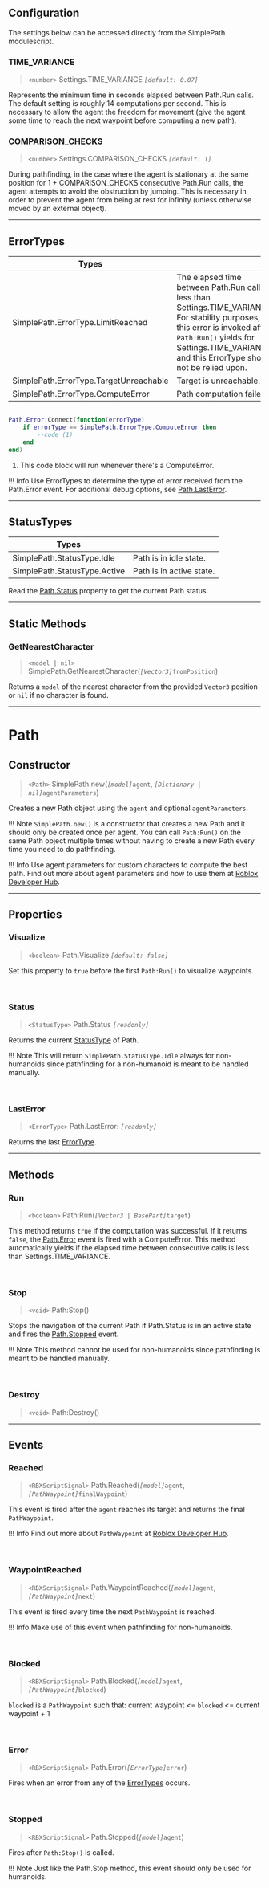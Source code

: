 ## Configuration

The settings below can be accessed directly from the SimplePath modulescript.

### TIME_VARIANCE
>`<number>` Settings.TIME_VARIANCE *`[default: 0.07]`*

Represents the minimum time in seconds elapsed between Path.Run calls. The default setting is roughly 14 computations per second. This is necessary to allow the agent the freedom for movement (give the agent some time to reach the next waypoint before computing a new path).

### COMPARISON_CHECKS
>`<number>` Settings.COMPARISON_CHECKS *`[default: 1]`*

During pathfinding, in the case where the agent is stationary at the same position for 1 + COMPARISON_CHECKS consecutive Path.Run calls, the agent attempts to avoid the obstruction by jumping. This is necessary in order to prevent the agent from being at rest for infinity (unless otherwise moved by an external object).

<hr>

## ErrorTypes

|Types| |
|-|-|
|SimplePath.ErrorType.LimitReached|The elapsed time between Path.Run calls is less than Settings.TIME_VARIANCE. For stability purposes, this error is invoked after `Path:Run()` yields for Settings.TIME_VARIANCE and this ErrorType should not be relied upon.|
|SimplePath.ErrorType.TargetUnreachable|Target is unreachable.|
|SimplePath.ErrorType.ComputeError|Path computation failed.|

```lua linenums="1" title="Example"

Path.Error:Connect(function(errorType)
	if errorType == SimplePath.ErrorType.ComputeError then
		--code (1)
	end
end)
```

1. This code block will run whenever there's a ComputeError.

!!! Info
	Use ErrorTypes to determine the type of error received from the Path.Error event. For additional debug options, see [Path.LastError](#lasterror).

<hr>

## StatusTypes

|Types| |
|-|-|
|SimplePath.StatusType.Idle|Path is in idle state.|
|SimplePath.StatusType.Active|Path is in active state.|

Read the [Path.Status](#status) property to get the current Path status.

<hr>

## Static Methods

### GetNearestCharacter

>`<model | nil>` SimplePath.GetNearestCharacter(*`[Vector3]`*`fromPosition`)

Returns a `model` of the nearest character from the provided `Vector3` position or `nil` if no character is found.

<hr>

# Path

## Constructor

>`<Path>` SimplePath.new(*`[model]`*`agent`, *`[Dictionary | nil]`*`agentParameters`)

Creates a new Path object using the `agent` and optional `agentParameters`.
	
!!! Note
	`SimplePath.new()` is a constructor that creates a new Path and it should only be created once per agent. You can call `Path:Run()` on the same Path object multiple times without having to create a new Path every time you need to do pathfinding.

!!! Info
	Use agent parameters for custom characters to compute the best path. Find out more about agent parameters and how to use them at [Roblox Developer Hub](https://developer.roblox.com/en-us/api-reference/function/PathfindingService/CreatePath).

<hr>

## Properties

### Visualize
>`<boolean>` Path.Visualize *`[default: false]`*

Set this property to `true` before the first `Path:Run()` to visualize waypoints.

<br>

### Status
>`<StatusType>` Path.Status *`[readonly]`*

Returns the current [StatusType](#statustypes) of Path.

!!! Note
	This will return `SimplePath.StatusType.Idle` always for non-humanoids since pathfinding for a non-humanoid is meant to be handled manually.

<br>

### LastError
>`<ErrorType>` Path.LastError: *`[readonly]`*

Returns the last [ErrorType](#errortypes).

<hr>

## Methods

### Run
>`<boolean>` Path:Run(*`[Vector3 | BasePart]`*`target`)

This method returns `true` if the computation was successful. If it returns `false`, the [Path.Error](#error) event is fired with a ComputeError. This method automatically yields if the elapsed time between consecutive calls is less than Settings.TIME_VARIANCE.

<br>

### Stop
>`<void>` Path:Stop()

Stops the navigation of the current Path if Path.Status is in an active state and fires the [Path.Stopped](#stopped) event.

!!! Note
	This method cannot be used for non-humanoids since pathfinding is meant to be handled manually.

<br>

### Destroy
>`<void>` Path:Destroy()

<hr>

## Events

### Reached
>`<RBXScriptSignal>` Path.Reached(*`[model]`*`agent`, *`[PathWaypoint]`*`finalWaypoint`)

This event is fired after the `agent` reaches its target and returns the final `PathWaypoint`.

!!! Info
	Find out more about `PathWaypoint` at [Roblox Developer Hub](https://developer.roblox.com/en-us/api-reference/datatype/PathWaypoint).

<br>

### WaypointReached
>`<RBXScriptSignal>` Path.WaypointReached(*`[model]`*`agent`, *`[PathWaypoint]`*`next`)

This event is fired every time the next `PathWaypoint` is reached.

!!! Info
	Make use of this event when pathfinding for non-humanoids.

<br>

### Blocked
>`<RBXScriptSignal>` Path.Blocked(*`[model]`*`agent`, *`[PathWaypoint]`*`blocked`)

`blocked` is a `PathWaypoint` such that: current waypoint <= `blocked` <= current waypoint + 1

<br>

### Error
>`<RBXScriptSignal>` Path.Error(*`[ErrorType]`*`error`)

Fires when an error from any of the [ErrorTypes](#errortypes) occurs.

<br>

### Stopped
>`<RBXScriptSignal>` Path.Stopped(*`[model]`*`agent`)

Fires after `Path:Stop()` is called.

!!! Note
	Just like the Path.Stop method, this event should only be used for humanoids.